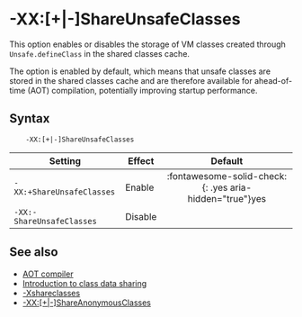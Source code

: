 <!--
* Copyright (c) 2017, 2025 IBM Corp. and others
*
* This program and the accompanying materials are made
* available under the terms of the Eclipse Public License 2.0
* which accompanies this distribution and is available at
* https://www.eclipse.org/legal/epl-2.0/ or the Apache
* License, Version 2.0 which accompanies this distribution and
* is available at https://www.apache.org/licenses/LICENSE-2.0.
*
* This Source Code may also be made available under the
* following Secondary Licenses when the conditions for such
* availability set forth in the Eclipse Public License, v. 2.0
* are satisfied: GNU General Public License, version 2 with
* the GNU Classpath Exception [1] and GNU General Public
* License, version 2 with the OpenJDK Assembly Exception [2].
*
* [1] https://www.gnu.org/software/classpath/license.html
* [2] https://openjdk.org/legal/assembly-exception.html
*
* SPDX-License-Identifier: EPL-2.0 OR Apache-2.0 OR GPL-2.0-only WITH Classpath-exception-2.0 OR GPL-2.0-only WITH OpenJDK-assembly-exception-1.0
-->

# -XX:[+|-]ShareUnsafeClasses

This option enables or disables the storage of VM classes created through `Unsafe.defineClass` in the shared classes cache.

The option is enabled by default, which means that unsafe classes are stored in the shared classes cache and are therefore available for ahead-of-time (AOT) compilation, potentially improving startup performance.

## Syntax

        -XX:[+|-]ShareUnsafeClasses

| Setting                      | Effect  | Default                                                                        |
|------------------------------|---------|:------------------------------------------------------------------------------:|
| `-XX:+ShareUnsafeClasses`    | Enable  | :fontawesome-solid-check:{: .yes aria-hidden="true"}<span class="sr-only">yes</span> |
| `-XX:-ShareUnsafeClasses`    | Disable |                                                                                |


## See also

- [AOT compiler](aot.md)
- [Introduction to class data sharing](shrc.md)
- [-Xshareclasses](xshareclasses.md)
- [-XX:[+|-]ShareAnonymousClasses](xxshareanonymousclasses.md)



<!-- ==== END OF TOPIC ==== xxshareunsafeclasses.md ==== -->
